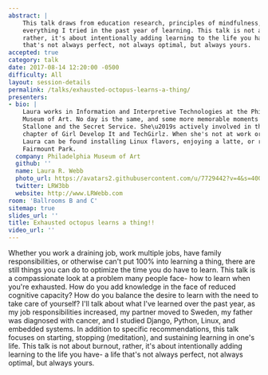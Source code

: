```yaml
---
abstract: |
    This talk draws from education research, principles of mindfulness, and
    everything I tried in the past year of learning. This talk is not about burnout,
    rather, it's about intentionally adding learning to the life you have- a life
    that's not always perfect, not always optimal, but always yours.
accepted: true
category: talk
date: 2017-08-14 12:20:00 -0500
difficulty: All
layout: session-details
permalink: /talks/exhausted-octopus-learns-a-thing/
presenters:
- bio: |
    Laura works in Information and Interpretive Technologies at the Philadelphia
    Museum of Art. No day is the same, and some more memorable moments include Sylvester
    Stallone and the Secret Service. She\u2019s actively involved in the Philadelphia
    chapter of Girl Develop It and TechGirlz. When she's not at work or volunteering,
    Laura can be found installing Linux flavors, enjoying a latte, or running in
    Fairmount Park.
  company: Philadelphia Museum of Art
  github: ''
  name: Laura R. Webb
  photo_url: https://avatars2.githubusercontent.com/u/7729442?v=4&s=400
  twitter: LRW3bb
  website: http://www.LRWebb.com
room: 'Ballrooms B and C'
sitemap: true
slides_url: ''
title: Exhausted octopus learns a thing!!
video_url: ''
---
```


Whether you work a draining job, work multiple jobs, have family responsibilities, or otherwise can't put 100% into learning a thing, there are still things you can do to optimize the time you do have to learn. This talk is a compassionate look at a problem many people face- how to learn when you're exhausted. How do you add knowledge in the face of reduced cognitive capacity? How do you balance the desire to learn with the need to take care of yourself? I'll talk about what I've learned over the past year, as my job responsibilities  increased, my partner moved to Sweden, my father was diagnosed with cancer, and I studied Django, Python, Linux, and embedded systems. In addition to specific recommendations, this talk focuses on starting, stopping (meditation), and sustaining learning in one's life. This talk is not about burnout, rather, it's about intentionally adding learning to the life you have- a life that's not always perfect, not always optimal, but always yours.
